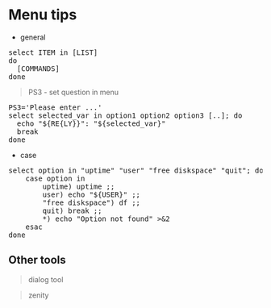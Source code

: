 # Menu tips

- general
<pre>
select ITEM in [LIST]
do
  [COMMANDS]
done
</pre>

> PS3 - set question in menu

<pre>
PS3='Please enter ...'
select selected_var in option1 option2 option3 [..]; do
  echo "${RE{LY}}": "${selected_var}"
  break
done
</pre>

- case
<pre>
select option in "uptime" "user" "free diskspace" "quit"; do
    case option in
        uptime) uptime ;;
        user) echo "${USER}" ;;
        "free diskspace") df ;;
        quit) break ;;
        *) echo "Option not found" >&2
    esac
done
</pre>

## Other tools
> dialog tool

> zenity

